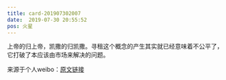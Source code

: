 ```yaml
---
title: card-201907302007
date:  2019-07-30 20:55:52
pos: 火星
---
```

上帝的归上帝，凯撒的归凯撒。寻租这个概念的产生其实就已经意味着不公平了，它打破了本应该由市场来解决的问题。 

来源于个人weibo：[原文链接](https://m.weibo.cn/status/HFTLgsFAt?mblogid=HFTLgsFAt)